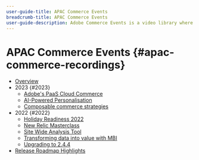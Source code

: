 ```yaml
---
user-guide-title: APAC Commerce Events
breadcrumb-title: APAC Commerce Events
user-guide-description: Adobe Commerce Events is a video library where experts and peers have shared their thoughts and ideas on how to use Adobe Commerce.
---
```


# APAC Commerce Events {#apac-commerce-recordings}

+ [Overview](overview.md)
+ 2023 {#2023}
    + [Adobe's PaaS Cloud Commerce](2023/adobes-paas-cloud-commerce.md)  
    + [AI-Powered Personalisation](2023/ai-personalisation.md)
    + [Composable commerce strategies](2023/composable-commerce.md)
+ 2022 {#2022}
    + [Holiday Readiness 2022](2022/holiday.md)
    + [New Relic Masterclass](2022/new-relic.md)
    + [Site Wide Analysis Tool](2022/analysis-tool.md)
    + [Transforming data into value with MBI](2022/mbi.md)
    + [Upgrading to 2.4.4](2022/upgrade.md)
+ [Release Roadmap Highlights](release-highlights.md)
  
<!--+ Commerce Events {#commerce-events}
  + [Overview](commerce-events/overview.md)
  + 2022 {#2022}
    + [Top Tips and Tricks for Adobe Campaign Standard](customer-journeys/2022/tips-and-tricks.md)
    + [Develop and customize data models in Adobe [!DNL Campaign Classic]](customer-journeys/2022/data-models.md)

+ Data and insights {#commerce-release-updates}
  + [Overview](commerce-release-updates/overview.md)
  + 2022 {#2022}
    + [Innovations and trends](data-and-insights/2022/innovations.md)
    + [Sensei and Analysis Workspace](data-and-insights/2022/sensei.md)
    + [Personalize and automate with Adobe Target](data-and-insights/2022/personalize.md)
    + [Analytics and Target applications for Mobile and Apps](data-and-insights/2022/mobile-and-apps.md)
    + [Cross Device Analytics and Customer Journey Analytics](data-and-insights/2022/cross-device-analytics.md) -->